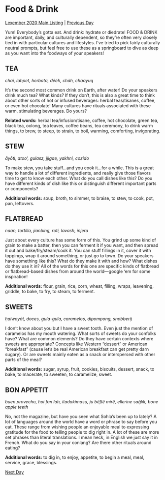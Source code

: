 # Food & Drink
[Lexember 2020 Main Listing](_prompts/r-conlangs/lexember/2020/toc_lex20.md) | [Previous Day](_prompts/r-conlangs/lexember/2020/prompts/w2/10.md)

Yum! Everybody’s gotta eat. And drink: hydrate or diedrate! FOOD & DRINK are important, daily, and culturally dependent, so they’re often very closely tied in with particular cultures and lifestyles. I’ve tried to pick fairly culturally neutral prompts, but feel free to use these as a springboard to dive as deep as you want into the foodways of your speakers!

## TEA

_chai, lahpet, herbata, dééh, chàh, chaayuq_

It’s the second most common drink on Earth, after water! Do your speakers drink much tea? What kinds? If they don’t, this is also a great time to think about other sorts of hot or infused beverages: herbal teas/tisanes, coffee, or even hot chocolate! Many cultures have rituals associated with these warm, stimulating beverages. Do yours?

**Related words:** herbal tea/infusion/tisane, coffee, hot chocolate, green tea, black tea, oolong, tea leaves, coffee beans, tea ceremony, to drink warm things, to brew, to steep, to strain, to boil, warming, comforting, invigorating.

## STEW

_āyōtl, atoo’, gulasz, jjigae, yakhni, cozido_

To make stew, you take stuff...and you cook it...for a while. This is a great way to handle a lot of different ingredients, and really give those flavors time to get to know each other. What do you call dishes like this? Do you have different kinds of dish like this or distinguish different important parts or components?

**Additional words:** soup, broth, to simmer, to braise, to stew, to cook, pot, pan, leftovers.

## FLATBREAD

_naan, tortilla, jianbing, roti, lavash, injera_

Just about every culture has some form of this. You grind up some kind of grain to make a batter, then you can ferment it if you want, and then spread it out and bake/fry/steam/cook it. You can stuff fillings in it, cover it with toppings, wrap it around something, or just go to town. Do your speakers have something like this? What do they make it with and how? What dishes do they use it in? All of the words for this one are specific kinds of flatbread or flatbread-based dishes from around the world—google ‘em for some inspiration!

**Additional words:** flour, grain, rice, corn, wheat, filling, wraps, leavening, griddle, to bake, to fry, to steam, to ferment.

## SWEETS

_ḥalwayāt, doces, gula-gula, caramelos, dipompong, snobberij_

I don’t know about you but I have a sweet tooth. Even just the mention of caramelos has my mouth watering. What sorts of sweets do your confolks have? What are common elements? Do they have certain contexts where sweets are appropriate? Concepts like Western “dessert” or American “breakfast” (cause let’s be real American breakfast can get pretty darn sugary). Or are sweets mainly eaten as a snack or interspersed with other parts of the meal?

**Additional words:** sugar, syrup, fruit, cookies, biscuits, dessert, snack, to bake, to macerate, to sweeten, to caramelize, sweet.

## BON APPETIT

_buen provecho, hoi fan lah, itadakimasu, ju bëftë mirë, ellerine sağlık, bone apple teeth_

No, not the magazine, but have you seen what Sohla’s been up to lately? A lot of languages around the world have a word or phrase to say before you eat. These range from wishing people an enjoyable meal to expressing gratitude for the food to telling people to dig right in. A lot of these are more set phrases than literal translations. I mean heck, in English we just say it in French. What do you say in your conlang? Are there other rituals around eating?

**Additional words:** to dig in, to enjoy, appetite, to begin a meal, meal, service, grace, blessings.

[Next Day](_prompts/r-conlangs/lexember/2020/prompts/w2/12.md)
